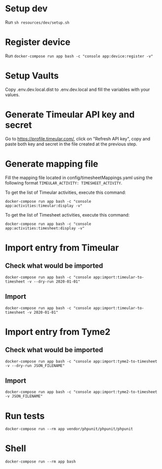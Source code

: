 # Setup dev

Run `sh resources/dev/setup.sh`

# Register device

Run `docker-compose run app bash -c "console app:device:register -v"`

# Setup Vaults

Copy .env.dev.local.dist to .env.dev.local and fill the variables with your values.

# Generate Timeular API key and secret

Go to https://profile.timeular.com/, 
click on "Refresh API key", 
copy and paste both key and secret in the file created at the previous step.

# Generate mapping file

Fill the mapping file located in config/timesheetMappings.yaml 
using the following format `TIMEULAR_ACTIVITY: TIMESHEET_ACTIVITY`.

To get the list of Timeular activities, execute this command:

`docker-compose run app bash -c "console app:activities:timeular:display -v"`

To get the list of Timesheet activities, execute this command:

`docker-compose run app bash -c "console app:activities:timesheet:display -v"`

# Import entry from Timeular

## Check what would be imported

`docker-compose run app bash -c "console app:import:timeular-to-timesheet -v --dry-run 2020-01-01"`

## Import

`docker-compose run app bash -c "console app:import:timeular-to-timesheet -v 2020-01-01"`

# Import entry from Tyme2

## Check what would be imported

`docker-compose run app bash -c "console app:import:tyme2-to-timesheet -v --dry-run JSON_FILENAME"`

## Import

`docker-compose run app bash -c "console app:import:tyme2-to-timesheet -v JSON_FILENAME"`

# Run tests

`docker-compose run --rm app vendor/phpunit/phpunit/phpunit`

# Shell

`docker-compose run --rm app bash`
